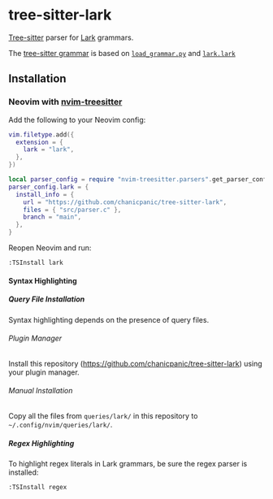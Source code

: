 # tree-sitter-lark

[Tree-sitter](https://github.com/tree-sitter/tree-sitter) parser for
[Lark](https://github.com/lark-parser/lark) grammars.

The [tree-sitter grammar](https://github.com/chanicpanic/tree-sitter-lark/blob/main/grammar.js)
is based on [`load_grammar.py`](https://github.com/lark-parser/lark/blob/master/lark/load_grammar.py)
and [`lark.lark`](https://github.com/lark-parser/lark/blob/master/lark/grammars/lark.lark)

## Installation

### Neovim with [nvim-treesitter](https://github.com/nvim-treesitter/nvim-treesitter)

Add the following to your Neovim config:

```lua
vim.filetype.add({
  extension = {
    lark = "lark",
  },
})

local parser_config = require "nvim-treesitter.parsers".get_parser_configs()
parser_config.lark = {
  install_info = {
    url = "https://github.com/chanicpanic/tree-sitter-lark",
    files = { "src/parser.c" },
    branch = "main",
  },
}
```

Reopen Neovim and run:

```
:TSInstall lark
```

#### Syntax Highlighting

##### Query File Installation

Syntax highlighting depends on the presence of query files.

###### Plugin Manager

Install this repository (https://github.com/chanicpanic/tree-sitter-lark) using
your plugin manager.

###### Manual Installation

Copy all the files from `queries/lark/` in this repository to
`~/.config/nvim/queries/lark/`.

##### Regex Highlighting

To highlight regex literals in Lark grammars, be sure the regex parser is installed:

```
:TSInstall regex
```
